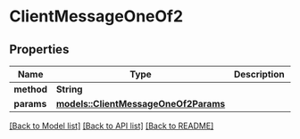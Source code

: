 # ClientMessageOneOf2

## Properties

| Name       | Type                                                                     | Description | Notes |
| ---------- | ------------------------------------------------------------------------ | ----------- | ----- |
| **method** | **String**                                                               |             |
| **params** | [**models::ClientMessageOneOf2Params**](ClientMessage_oneOf_2_params.md) |             |

[[Back to Model list]](../README.md#documentation-for-models) [[Back to API list]](../README.md#documentation-for-api-endpoints) [[Back to README]](../README.md)
